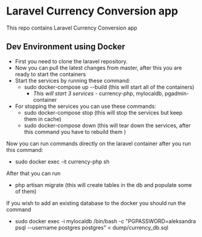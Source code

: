# Laravel Currency Conversion app

This repo contains Laravel Currency Conversion app

## Dev Environment using Docker

- First you need to clone the laravel repository.
- Now you can pull the latest changes from master, after this  you are ready to start the containers
- Start the services by running these command:
  - sudo docker-compose up --build (this will start all of the containers)
    - *This will start 3 services* - currency-php, mylocaldb, pgadmin-container
- For stopping the services you can use these commands:
  - sudo docker-compose stop (this will stop the services but keep them in cache)
  - sudo docker-compose down (this will tear down the services, after this command you have to rebuild them )



Now you can run commands directly on the laravel container after you run this command:
- sudo docker exec -it currency-php sh

After that you can run 
- php artisan migrate (this will create tables in the db and populate some of them)

If you wish to add an existing database to the docker you should run the command
- sudo docker exec -i mylocaldb /bin/bash -c "PGPASSWORD=aleksandra psql --username postgres postgres" < dump/currency_db.sql
